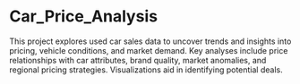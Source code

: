 # Car_Price_Analysis
This project explores used car sales data to uncover trends and insights into pricing, vehicle conditions, and market demand. Key analyses include price relationships with car attributes, brand quality, market anomalies, and regional pricing strategies. Visualizations aid in identifying potential deals.
